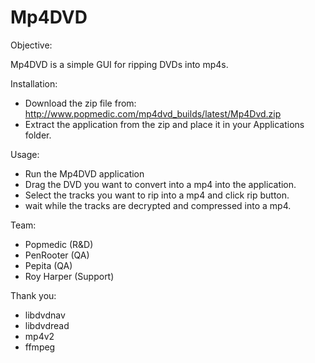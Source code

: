 Mp4DVD
======

Objective:

Mp4DVD is a simple GUI for ripping DVDs into mp4s. 

Installation:

- Download the zip file from: http://www.popmedic.com/mp4dvd_builds/latest/Mp4Dvd.zip
- Extract the application from the zip and place it in your Applications folder.

Usage:

- Run the Mp4DVD application
- Drag the DVD you want to convert into a mp4 into the application.
- Select the tracks you want to rip into a mp4 and click rip button.
- wait while the tracks are decrypted and compressed into a mp4.

Team:

- Popmedic (R&D)
- PenRooter (QA)
- Pepita (QA)
- Roy Harper (Support)

Thank you:

- libdvdnav
- libdvdread
- mp4v2
- ffmpeg
